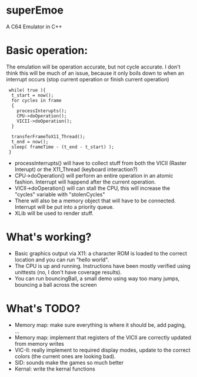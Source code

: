 # superEmoe
A C64 Emulator in C++

# Basic operation:
The emulation will be operation accurate, but not cycle accurate. I don't think this will be much of an issue, because it only boils down to when an interrupt occurs (stop current operation or finish current operation)

```
 while( true ){
  t_start = now();
  for cycles in frame
  {
    processInterupts(); 
    CPU->doOperation();
    VICII->doOperation();
  }
  
  transferFrameToX11_Thread();
  t_end = now();
  sleep( frameTime - (t_end - t_start) );
 }
 ```
 
 * processInterrupts() will have to collect stuff from both the VICII (Raster Interupt) or the X11_Thread (keyboard interaction?)
 * CPU->doOperation() will perform an entire operation in an atomic fashion. Interrupt will happend after the current operation.
 * VICII->doOperation() will can stall the CPU, this will increase the "cycles" variable with "stolenCycles"
 * There will also be a memory object that will have to be connected. Interrupt will be put into a priority queue.
 * XLib will be used to render stuff.
 
# What's working?
* Basic graphics output via X11: a character ROM is loaded to the correct location and you can run "hello world".
* The CPU is up and running. Instructions have been mostly verified using unittests (no, I don't have coverage results).
* You can run bouncingBall, a small demo using way too many jumps, bouncing a ball across the screen

# What's TODO?
* Memory map: make sure everything is where it should be, add paging, ...
* Memory map: implement that registers of the VICII are correctly updated from memory writes
* VIC-II: really implement to required display modes, update to the correct colors (the current ones are looking bad).
* SID: sounds make the games so much better
* Kernal: write the kernal functions
